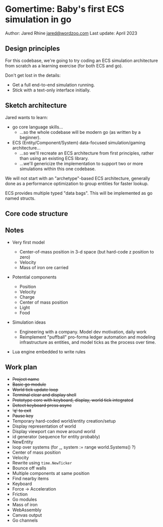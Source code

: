 # Gomertime: Baby's first ECS simulation in go

Author: Jared Rhine <jared@wordzoo.com>
Last update: April 2023

## Design principles

For this codebase, we're going to try coding an ECS simulation architecture from scratch as a learning exercise (for both ECS and go).

Don't get lost in the details:

- Get a full end-to-end simulation running.
- Stick with a text-only interface initially.

## Sketch architecture

Jared wants to learn:

- go core language skills...
  - ...so the whole codebase will be modern go (as written by a beginner).
- ECS (Entity/Component/System) data-focused simulation/gaming architecture...
  - ...so we'll recreate an ECS architecture from first principles, rather than using an existing ECS library.
  - ...we'll genericize the implementation to support two or more simulations within this one codebase.

We will not start with an "archetype"-based ECS architecture, generally done as a performance optimization to group entities for faster lookup.

ECS provides multiple typed "data bags". This will be implemented as go named structs.

## Core code structure

## Notes

- Very first model
  - Center-of-mass position in 3-d space (but hard-code z position to zero)
  - Velocity
  - Mass of iron ore carried

- Potential components
  - Position
  - Velocity
  - Charge
  - Center of mass position
  - Light
  - Food

- Simulation ideas
  - Engineering with a company. Model dev motivation, daily work
  - Reimplement "puffball" pro-forma ledger automation and modeling infrastructure as entities, and model ticks as the process over time.

- Lua engine embedded to write rules

## Work plan

- ~~Project name~~
- ~~Basic go module~~
- ~~World tick update loop~~
- ~~Terminal clear and display shell~~
- ~~Prototype core with keyboard, display, world tick integrated~~
- ~~Detect keyboard press async~~
- ~~'q' to exit~~
- ~~Pause key~~
- Temporary hard-coded world/entity creation/setup
- Display representation of world
- Display viewport can move around world
- id generator (sequence for entity probably)
- NewEntity
- loop over systems (for _, system := range world.Systems() ?)
- Center of mass position
- Velocity
- Rewrite using `time.NewTicker`
- Bounce off walls
- Multiple components at same position
- Find nearby items
- Keyboard
- Force -> Acceleration
- Friction
- Go modules
- Mass of iron
- WebAssembly
- Canvas output
- Go channels
